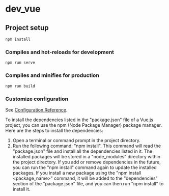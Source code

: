 # dev_vue

## Project setup
```
npm install
```

### Compiles and hot-reloads for development
```
npm run serve
```

### Compiles and minifies for production
```
npm run build
```

### Customize configuration
See [Configuration Reference](https://cli.vuejs.org/config/).


To install the dependencies listed in the "package.json" file of a Vue.js project, you can use the npm (Node Package Manager) package manager. Here are the steps to install the dependencies:
1) Open a terminal or command prompt in the project directory.
2) Run the following command: "npm install".
This command will read the "package.json" file and install all the dependencies listed in it. The installed packages will be stored in a "node_modules" directory within the project directory.
If you add or remove dependencies in the future, you can run the "npm install" command again to update the installed packages. If you install a new package using the "npm install <package_name>" command, it will be added to the "dependencies" section of the "package.json" file, and you can then run "npm install" to install it.
